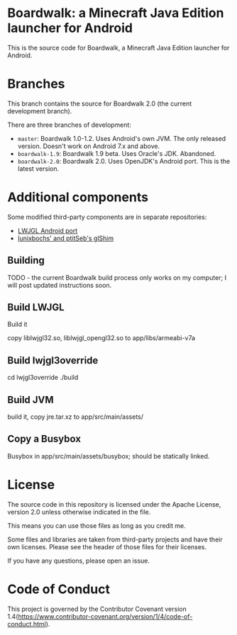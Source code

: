 # Boardwalk: a Minecraft Java Edition launcher for Android

This is the source code for Boardwalk, a Minecraft Java Edition launcher for Android.

# Branches

This branch contains the source for Boardwalk 2.0 (the current development branch).

There are three branches of development:

- `master`: Boardwalk 1.0-1.2. Uses Android's own JVM. The only released version. Doesn't work on Android 7.x and above.
- `boardwalk-1.9`: Boardwalk 1.9 beta. Uses Oracle's JDK. Abandoned.
- `boardwalk-2.0`: Boardwalk 2.0. Uses OpenJDK's Android port. This is the latest version.

# Additional components

Some modified third-party components are in separate repositories:

- [LWJGL Android port](https://github.com/BoardwalkApp/boardwalk-lwjgl)
- [lunixbochs' and ptitSeb's glShim](https://github.com/BoardwalkApp/boardwalk-glshim)

## Building

TODO - the current Boardwalk build process only works on my computer; I will post updated instructions soon.

## Build LWJGL

Build it

copy liblwjgl32.so, liblwjgl_opengl32.so to app/libs/armeabi-v7a

## Build lwjgl3override

cd lwjgl3override
./build

## Build JVM

build it, copy jre.tar.xz to app/src/main/assets/

## Copy a Busybox

Busybox in app/src/main/assets/busybox; should be statically linked.

# License

The source code in this repository is licensed under the Apache License, version 2.0 unless otherwise indicated in the file.

This means you can use those files as long as you credit me.

Some files and libraries are taken from third-party projects and have their own licenses. Please see the header of those files for their licenses.

If you have any questions, please open an issue.

# Code of Conduct

This project is governed by the Contributor Covenant version 1.4(https://www.contributor-covenant.org/version/1/4/code-of-conduct.html).
